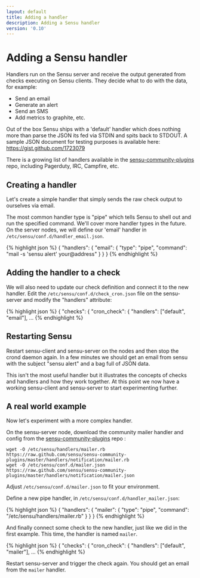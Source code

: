 ```yaml
---
layout: default
title: Adding a handler
description: Adding a Sensu handler
version: '0.10'
---
```


# Adding a Sensu handler

Handlers run on the Sensu server and receive the output generated from
checks executing on Sensu clients. They decide what to do with the data,
for example:

- Send an email
- Generate an alert
- Send an SMS
- Add metrics to graphite, etc.

Out of the box Sensu ships with a 'default' handler which does nothing
more than parse the JSON its fed via STDIN and spits back to STDOUT. A
sample JSON document for testing purposes is available here:
https://gist.github.com/1723079

There is a growing list of handlers available in the
[sensu-community-plugins](https://github.com/sensu/sensu-community-plugins/tree/master/handlers)
repo, including Pagerduty, IRC, Campfire, etc.

## Creating a handler
    
Let's create a simple handler that simply sends the raw check output to ourselves via email.

The most common handler type is "pipe" which tells Sensu to shell out
and run the specified command. We'll cover more handler types in the
future. On the server nodes, we will define our 'email' handler in
`/etc/sensu/conf.d/handler_email.json`.

{% highlight json %}
    {
      "handlers": {
        "email": {
          "type": "pipe",
          "command": "mail -s 'sensu alert' your@address"
        }
      }
    }
{% endhighlight %}

## Adding the handler to a check

We will also need to update our check definition and connect it to the
new handler. Edit the `/etc/sensu/conf.d/check_cron.json` file on the
sensu-server and modify the "handlers" attribute:

{% highlight json %}
    {
      "checks": {
        "cron_check": {
          "handlers": ["default", "email"],
     ...
{% endhighlight %}

## Restarting Sensu

Restart sensu-client and sensu-server on the nodes and then stop the
crond daemon again. In a few minutes we should get an email from sensu
with the subject "sensu alert" and a bag full of JSON data.

This isn't the most useful handler but it illustrates the concepts of
checks and handlers and how they work together. At this point we now
have a working sensu-client and sensu-server to start experimenting
further.

## A real world example

Now let's experiment with a more complex handler.

On the sensu-server node, download the community mailer handler and
config from the
[sensu-community-plugins](https://github.com/sensu/sensu-community-plugins/tree/master/handlers)
repo :

    wget -O /etc/sensu/handlers/mailer.rb https://raw.github.com/sensu/sensu-community-plugins/master/handlers/notification/mailer.rb
    wget -O /etc/sensu/conf.d/mailer.json https://raw.github.com/sensu/sensu-community-plugins/master/handlers/notification/mailer.json

Adjust `/etc/sensu/conf.d/mailer.json` to fit your environment.

Define a new pipe handler, in `/etc/sensu/conf.d/handler_mailer.json`:

{% highlight json %}
    {
      "handlers": {
        "mailer": {
          "type": "pipe",
          "command": "/etc/sensu/handlers/mailer.rb"
        }
      }
    }
{% endhighlight %}

And finally connect some check to the new handler, just like we did in
the first example. This time, the handler is named `mailer`.

{% highlight json %}
    {
      "checks": {
        "cron_check": {
          "handlers": ["default", "mailer"],
    ...
{% endhighlight %}

Restart sensu-server and trigger the check again. You should get an
email from the `mailer` handler.
